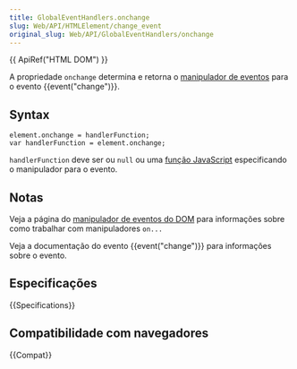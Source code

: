 ```yaml
---
title: GlobalEventHandlers.onchange
slug: Web/API/HTMLElement/change_event
original_slug: Web/API/GlobalEventHandlers/onchange
---
```


{{ ApiRef("HTML DOM") }}

A propriedade `onchange` determina e retorna o [manipulador de eventos](/docs/Web/Guide/Events/Event_handlers) para o evento {{event("change")}}.

## Syntax

```
element.onchange = handlerFunction;
var handlerFunction = element.onchange;
```

`handlerFunction` deve ser ou `null` ou uma [função JavaScript](/pt-BR/docs/Web/JavaScript/Reference/Functions) especificando o manipulador para o evento.

## Notas

Veja a página do [manipulador de eventos do DOM](/pt-BR/docs/Web/Guide/Events/Event_handlers) para informações sobre como trabalhar com manipuladores `on...`

Veja a documentação do evento {{event("change")}} para informações sobre o evento.

## Especificações

{{Specifications}}

## Compatibilidade com navegadores

{{Compat}}
